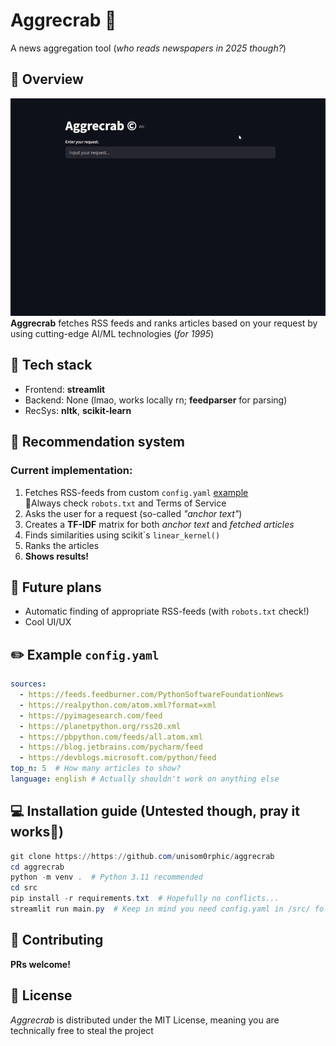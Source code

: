 # Aggrecrab 🦀
A news aggregation tool (*who reads newspapers in 2025 though?*)

## 📝 Overview
![demo](./assets/demo.gif)  
**Aggrecrab** fetches RSS feeds and ranks articles based on your request by using cutting-edge AI/ML technologies (*for 1995*) 

## 🔧 Tech stack
- Frontend: **streamlit**
- Backend: None (lmao, works locally rn; **feedparser** for parsing)
- RecSys: **nltk**, **scikit-learn**

## 🤖 Recommendation system
### Current implementation:
1. Fetches RSS-feeds from custom `config.yaml` [example](#example-config)  
🚩Always check `robots.txt` and Terms of Service
2. Asks the user for a request (so-called *"anchor text"*)
3. Creates a **TF-IDF** matrix for both *anchor text* and *fetched articles*
4. Finds similarities using scikit\`s `linear_kernel()`
5. Ranks the articles
6. **Shows results!**

## 🔮 Future plans
- Automatic finding of appropriate RSS-feeds (with `robots.txt` check!)
- Cool UI/UX

## ✏️ Example `config.yaml`
```yaml
sources:
  - https://feeds.feedburner.com/PythonSoftwareFoundationNews
  - https://realpython.com/atom.xml?format=xml
  - https://pyimagesearch.com/feed
  - https://planetpython.org/rss20.xml
  - https://pbpython.com/feeds/all.atom.xml
  - https://blog.jetbrains.com/pycharm/feed
  - https://devblogs.microsoft.com/python/feed
top_n: 5  # How many articles to show?
language: english # Actually shouldn't work on anything else
```

## 💻 Installation guide (Untested though, pray it works🙏)
```powershell
git clone https://https://github.com/unisom0rphic/aggrecrab
cd aggrecrab
python -m venv .  # Python 3.11 recommended
cd src
pip install -r requirements.txt  # Hopefully no conflicts...
streamlit run main.py  # Keep in mind you need config.yaml in /src/ folder, you can copy example
```

## 🎉 Contributing
**PRs welcome!**

## 📜 License
*Aggrecrab* is distributed under the MIT License, meaning you are technically free to steal the project